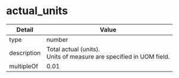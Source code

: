 # actual_units
| Detail | Value |
| ------ | ----- |
| type | number |
| description | Total actual (units).<br/>Units of measure are specified in UOM field. |
| multipleOf | 0.01 |
